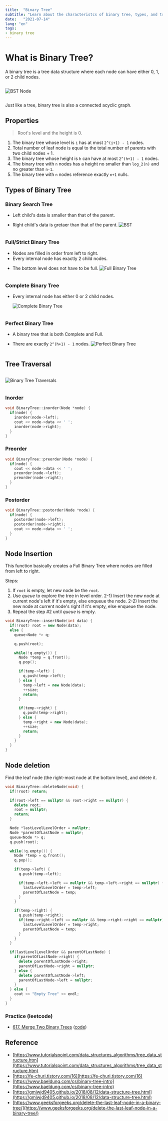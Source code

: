 ```yaml
---
title:  "Binary Tree"
subtitle: "Learn about the characteristcs of binary tree, types, and tree traversals."
date:   "2021-07-14"
lang: "en"
tags:
- binary tree
---
```


<style>
    img {
        margin: 1em 0 !important;
    }
</style>

# What is Binary Tree?
A binary tree is a tree data structure where each node can have either 0, 1, or 2 child nodes.

![BST Node](/images/in-post/dsa/tree/bst-node.svg)

Just like a tree, binary tree is also a connected acyclic graph.

## Properties

> Root's level and the height is 0.

1. The binary tree whose level is `i` has at most `2^(i+1) - 1` nodes. 
2. Total number of leaf node is equal to the total number of parents with two child nodes + 1.
3. The binary tree whose height is `h` can have at most `2^(h+1) - 1` nodes.
4. The binary tree with `n` nodes has a height no smaller than `log_2(n)` and no greater than `n-1`.
5. The binary tree with `n` nodes reference exactly `n+1` nulls.

## Types of Binary Tree
### Binary Search Tree
+ Left child's data is smaller than that of the parent.
+ Right child's data is gretaer than that of the parent.
![BST](/images/in-post/dsa/tree/bst.svg)

### Full/Strict Binary Tree
+ Nodes are filled in order from left to right.
+ Every internal node has exactly 2 child nodes.
+ The bottom level does not have to be full.
![Full Binary Tree](/images/in-post/dsa/tree/fullbt.svg)

### Complete Binary Tree
+ Every internal node has either 0 or 2 child nodes.
![Complete Binary Tree](/images/in-post/dsa/tree/completebt.svg)

### Perfect Binary Tree
+ A binary tree that is both Complete and Full.
+ There are exactly `2^(h+1) - 1` nodes.
![Perfect Binary Tree](/images/in-post/dsa/tree/perfectbt.svg)

## Tree Traversal

![Binary Tree Traversals](/images/in-post/dsa/tree/traversal.svg)

### Inorder
```cpp
void BinaryTree::inorder(Node *node) {
  if(node) {
    inorder(node->left);
    cout << node->data << ' ';
    inorder(node->right);
  }
}
```

### Preorder
```cpp
void BinaryTree::preorder(Node *node) {
  if(node) {
    cout << node->data << ' ';
    preorder(node->left);
    preorder(node->right);
  }
}
```

### Postorder
```cpp
void BinaryTree::postorder(Node *node) {
  if(node) {
    postorder(node->left);
    postorder(node->right);
    cout << node->data << ' ';
  }
}
```

## Node Insertion

This function basically creates a Full Binary Tree where nodes are filled from left to right.



Steps:
1. If `root` is empty, let new node be the `root`.
2. Use *queue* to explore the tree in level order. 
    2-1) Insert the new node at current node's left if it's empty, else enqueue the node. 
    2-2) Insert the new node at current node's right if it's empty, else enqueue the node.
3. Repeat the step #2 until *queue* is empty.

```cpp
void BinaryTree::insertNode(int data) {
  if(!root) root = new Node(data);
  else {
    queue<Node *> q;

    q.push(root);

    while(!q.empty()) {
      Node *temp = q.front();
      q.pop();

      if(temp->left) {
        q.push(temp->left);
      } else {
        temp->left = new Node(data);
        ++size;
        return;
      }

      if(temp->right) {
        q.push(temp->right);
      } else {
        temp->right = new Node(data);
        ++size;
        return;
      }
    }
  }
}
```

## Node deletion

Find the leaf node (the right-most node at the bottom level), and delete it.



```cpp
void BinaryTree::deleteNode(void) {
  if(!root) return;

  if(root->left == nullptr && root->right == nullptr) {
    delete root;
    root = nullptr;
    return;
  }

  Node *lastLevelLevelOrder = nullptr;
  Node *parentOfLastNode = nullptr;
  queue<Node *> q;
  q.push(root);

  while(!q.empty()) {
    Node *temp = q.front();
    q.pop();

    if(temp->left) {
      q.push(temp->left);

      if(temp->left->left == nullptr && temp->left->right == nullptr) {
        lastLevelLevelOrder = temp->left;
        parentOfLastNode = temp;
      }
    }

    if(temp->right) {
      q.push(temp->right);
      if(temp->right->left == nullptr && temp->right->right == nullptr) {
        lastLevelLevelOrder = temp->right;
        parentOfLastNode = temp;
      }
    }
  }

  if(lastLevelLevelOrder && parentOfLastNode) {
    if(parentOfLastNode->right) {
      delete parentOfLastNode->right;
      parentOfLastNode->right = nullptr;
    } else {
      delete parentOfLastNode->left;
      parentOfLastNode->left = nullptr;
    }
  } else {
    cout << "Empty Tree" << endl;
  }
}
```

### Practice (leetcode)
- [617. Merge Two Binary Trees](https://leetcode.com/problems/merge-two-binary-trees/) ([code](https://github.com/yuueu/cp/tree/leetcode/easy/617/617.cpp))

## Reference
- [https://www.tutorialspoint.com/data_structures_algorithms/tree_data_structure.htm](https://www.tutorialspoint.com/data_structures_algorithms/tree_data_structure.htm)
- [https://fe-churi.tistory.com/16](https://fe-churi.tistory.com/16)
- [https://www.baeldung.com/cs/binary-tree-intro](https://www.baeldung.com/cs/binary-tree-intro)
- [https://gmlwjd9405.github.io/2018/08/12/data-structure-tree.html](https://gmlwjd9405.github.io/2018/08/12/data-structure-tree.html)
- [https://www.geeksforgeeks.org/delete-the-last-leaf-node-in-a-binary-tree/](https://www.geeksforgeeks.org/delete-the-last-leaf-node-in-a-binary-tree/)